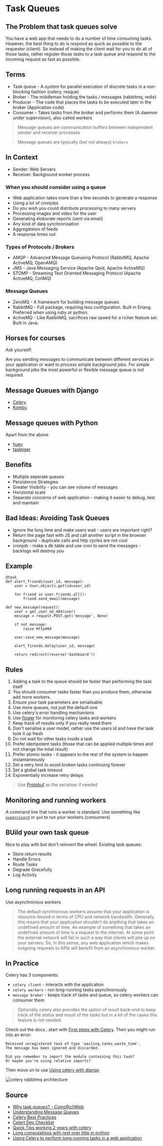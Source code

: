 # Task Queues

## The Problem that task queues solve

You have a web app that needs to do a number of time consuming tasks. However, the best thing to do is respond as quick as possible to the requestor (client).
So instead of making the client wait for you to do all of those tasks, rather register those tasks to a task queue and respond to the incoming request as fast as possible.

## Terms

* Task queue - A system for parallel execution of discrete tasks in a non-blocking fashion (celery, resque)
* Broker - The middleman holding the tasks / messages (rabbitmq, redis)
* Producer - The code that places the tasks to be executed later in the broker (Application code)
* Consumer - Takes tasks from the broker and performs them (A daemon under supervision), also called workers

> Message queues are communication buffers between independent sender and receiver processes

> Message queues are typically (but not always) `brokers`

## In Context

* Sender: Web Servers
* Receiver: Background worker process

### When you should consider using a queue

* Web application takes more than a few seconds to generate a response
* Using a lot of cronjobs
* Do you wish you could distribute processing to many servers
* Processing images and video for the user
* Generating eloborate reports (sent via email)
* Any kind of data synchronisation
* Aggregateion of feeds
* A response times out

### Types of Protocols / Brokers

* AMQP - Advanced Message Queueing Protocol (RabbitMQ, Apache ActiveMQ, OpenAMQ)
* JMS - Java Messaging Service (Apache Qpid, Apache ActiveMQ)
* STOMP - Streaming Text Oriented Messaging Protocol (Apache ActiveMQ, ColiMQ)

### Message Queues

* ZeroMQ - A framework for building message queues
* RabbitMQ - Full package, requiring less configuration. Built in Erlang. Preferred when using ruby or python.
* ActiveMQ - Like RabbitMQ, sacrifices raw speed for a richer feature set. Built in Java.

## Horses for courses

Ask yourself:

Are you sending messages to communicate between different services in your application or want to process simple background jobs. For simple background jobs the most powerful or flexible message queue is not required.

## Message Queues with Django

* [Celery](www.celeryproject.org)
* [Kombu](https://github.com/celery/kombu)

## Message queues with Python

Apart from the above

* [huey](https://huey.readthedocs.io/en/latest/guide.html)
* [tasktiger](https://github.com/closeio/tasktiger)

## Benefits

* Multiple seperate queues
* Persistence Strategies
* Greater Visibility - you can see volume of messages
* Horizontal scale
* Seperate concerns of web application - making it easier to debug, test and maintain

## Bad Ideas: Avoiding Task Queues

* Ignore the long time and make users wait - users are important right?
* Return the page fast with JS and call another script in the browser background - duplicate calls and http cycles are not cool
* cronjob - make a db table and use cron to send the messages - backlogs will destroy you

## Example

    @task
    def alert_friends(user_id, message):
        user = User.objects.get(id=user_id)
        
        for friend in user.friends.all():
            friend.send_email(message)

    def new_message(request):
        user = get_user_od_404(user)
        message = request.POST.get('message', None)
        
        if not message:
            raise Http404
        
        user.save_new_message(message)
        
        alert_firends.delay(user_id, message)
        
        return redirect(reverse('dashboard'))

## Rules

1. Adding a task to the queue should be faster than performing the task itself
2. You should consumer tasks faster than you produce them, otherwise add more workers.
3. Ensure your task parameters are serialisable
4. Use more queues, not just the default one
5. Use celery's error handling mechanisms
6. Use [flower](https://flower.readthedocs.io/en/latest/) for monitoring celery tasks and workers
7. Keep track of results only if you really need them
8. Don't serialise a user model, rather use the users id and have the task look it up fresh
9. Do not wait for other tasks inside a task
10. Prefer idempotent tasks (those that can be applied multiple times and not change the intial result)
11. Prefer atomic tasks - it appears to the rest of the system to happen instantaneously
12. Set a retry limit to avoid broken tasks continuing forever
13. Set a global task timeout
14. Exponentially increase retry delays

> Use [Protobuf](https://developers.google.com/protocol-buffers/) as the serialiser if needed

## Monitoring and running workers

A command line that runs a worker is standard.
Use something like [`supervisord`](http://supervisord.org/running.html) or `god` to run your workers (consumers)

## BUild your own task queue

Nice to play with but don't reinvent the wheel.
Existing task queues:
* Store return results
* Handle Errors
* Route Tasks
* Degrade Gracefully
* Log Activity

## Long running requests in an API

Use asynchronous workers

> The default synchronous workers assume that your application is resource-bound in terms of CPU and network bandwidth. Generally this means that your application shouldn’t do anything that takes an undefined amount of time. An example of something that takes an undefined amount of time is a request to the internet. At some point the external network will fail in such a way that clients will pile up on your servers. So, in this sense, any web application which makes outgoing requests to APIs will benefit from an asynchronous worker.

## In Practice

Celery has 3 components:
* `celery client` - interacts with the application
* `celery workers` - run long-running tasks asynchronously
* `message broker` - keeps track of tasks and queue, so celery workers can consumer them

> Optionally celery also provides the option of result back-end to keep track of the status and result of the tasks but in a lot of the cases this feature is not needed.

Check out the docs...start with [First steps with Celery](http://docs.celeryproject.org/en/latest/getting-started/first-steps-with-celery.html).
Then you might run into an error: 

    Received unregistered task of type 'waiting.tasks.waste_time'.
    The message has been ignored and discarded.

    Did you remember to import the module containing this task?
    Or maybe you're using relative imports?

Then move on to use [Using celery with django](http://docs.celeryproject.org/en/latest/django/first-steps-with-django.html)

![celery rabbitmq architecture](http://number1.co.za/wp-content/uploads/2019/05/Celery-RabbitMQ.png)

## Source

* [Why task queues? - ComoRichWeb](https://www.slideshare.net/bryanhelmig/task-queues-comorichweb-12962619)
* [Understanding Message Queues](http://blog.codepath.com/2013/01/06/asynchronous-processing-in-web-applications-part-2-developers-need-to-understand-message-queues/)
* [Celery Best Practices](https://denibertovic.com/posts/celery-best-practices/)
* [Celert Dev Checklist](https://devchecklists.com/celery-tasks-checklist/)
* [Quick Tips working 2 years with celery](https://medium.com/@taylorhughes/three-quick-tips-from-two-years-with-celery-c05ff9d7f9eb)
* [Long computations with rest over http in python](https://medium.com/@grzegorzolechwierowicz/long-computations-over-rest-http-in-python-4569b1187e80)
* [Using Celery to perform long-running tasks in a web application](https://medium.com/@prabhakarparam/using-celery-to-perform-long-running-tasks-in-a-web-application-31da725833cc)
